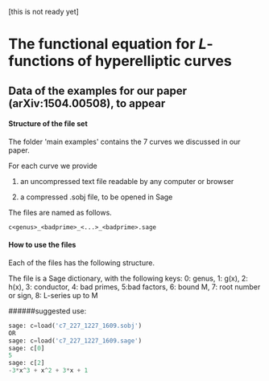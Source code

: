 [this is not ready yet]

# The functional equation for $L$-functions of hyperelliptic curves
## Data of the examples for our paper (arXiv:1504.00508), to appear

#### Structure of the file set

The folder 'main examples' contains the 7 curves we discussed in our paper. 

For each curve we provide 

1. an uncompressed text file readable by any computer or browser
 
2. a compressed .sobj file, to be opened in Sage

The files are named as follows.
```
c<genus>_<badprime>_<...>_<badprime>.sage
```


#### How to use the files

Each of the files has the following structure.

The file is a Sage dictionary, with the following keys:
0: genus, 1: g(x), 2: h(x), 3: conductor, 4: bad primes, 5:bad factors, 6: bound M, 7: root number or sign, 8: L-series up to M




######suggested use:
```python
sage: c=load('c7_227_1227_1609.sobj')
OR
sage: c=load('c7_227_1227_1609.sage')
sage: c[0]
5
sage: c[2]
-3*x^3 + x^2 + 3*x + 1 
```
